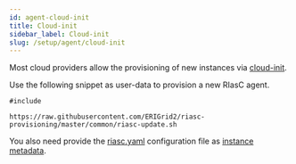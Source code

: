 ```yaml
---
id: agent-cloud-init
title: Cloud-init
sidebar_label: Cloud-init
slug: /setup/agent/cloud-init
---
```


Most cloud providers allow the provisioning of new instances via [cloud-init](https://cloud-init.io/).

Use the following snippet as user-data to provision a new RIasC agent.

```cloud-init
#include

https://raw.githubusercontent.com/ERIGrid2/riasc-provisioning/master/common/riasc-update.sh
```

You also need provide the [riasc.yaml](config.md) configuration file as [instance metadata](https://cloudinit.readthedocs.io/en/latest/topics/instancedata.html).
